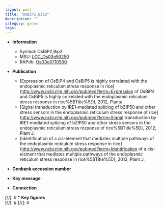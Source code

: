 ```yaml
---
layout: post
title: "OsBiP2,Bip2"
description: ""
category: genes
tags: 
---
```


* **Information**  
    + Symbol: OsBiP2,Bip2  
    + MSU: [LOC_Os03g50250](http://rice.plantbiology.msu.edu/cgi-bin/ORF_infopage.cgi?orf=LOC_Os03g50250)  
    + RAPdb: [Os03g0710500](http://rapdb.dna.affrc.go.jp/viewer/gbrowse_details/irgsp1?name=Os03g0710500)  

* **Publication**  
    + [Expression of OsBiP4 and OsBiP5 is highly correlated with the endoplasmic reticulum stress response in rice](http://www.ncbi.nlm.nih.gov/pubmed?term=Expression of OsBiP4 and OsBiP5 is highly correlated with the endoplasmic reticulum stress response in rice%5BTitle%5D), 2012, Planta.
    + [Signal transduction by IRE1-mediated splicing of bZIP50 and other stress sensors in the endoplasmic reticulum stress response of rice](http://www.ncbi.nlm.nih.gov/pubmed?term=Signal transduction by IRE1-mediated splicing of bZIP50 and other stress sensors in the endoplasmic reticulum stress response of rice%5BTitle%5D), 2012, Plant J.
    + [Identification of a cis-element that mediates multiple pathways of the endoplasmic reticulum stress response in rice](http://www.ncbi.nlm.nih.gov/pubmed?term=Identification of a cis-element that mediates multiple pathways of the endoplasmic reticulum stress response in rice%5BTitle%5D), 2013, Plant J.

* **Genbank accession number**  

* **Key message**  

* **Connection**  

[//]: # * **Key figures**  
[//]: # 
[//]: # 

